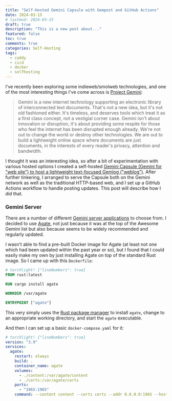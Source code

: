 ```yaml
---
title: "Self-Hosted Gemini Capsule with Gempost and GitHub Actions"
date: 2024-03-15
# lastmod: 2024-03-15
draft: true
description: "This is a new post about..."
featured: false
toc: true
comments: true
categories: Self-Hosting
tags:
  - caddy
  - cicd
  - docker
  - selfhosting
---
```

I've recently been exploring some indieweb/smolweb technologies, and one of the most interesting things I've come across is [Project Gemini](https://geminiprotocol.net/):

> Gemini is a new internet technology supporting an electronic library of interconnected text documents. That's not a new idea, but it's not old fashioned either. It's timeless, and deserves tools which treat it as a first class concept, not a vestigial corner case. Gemini isn't about innovation or disruption, it's about providing some respite for those who feel the internet has been disrupted enough already. We're not out to change the world or destroy other technologies. We are out to build a lightweight online space where documents are just documents, in the interests of every reader's privacy, attention and bandwidth.

I thought it was an interesting idea, so after a bit of experimentation with various hosted options I created a self-hosted [Gemini Capsule (Gemini for "web site") to host a lightweight text-focused Gemlog ("weblog")](https://capsule.jbowdre.lol/gemlog/2024-03-05-hello-gemini.gmi). After further tinkering, I arranged to serve the Capsule both on the Gemini network as well as the traditional HTTP-based web, and I set up a GitHub Actions workflow to handle posting updates. This post will describe how I did that.

### Gemini Server
There are a number of different [Gemini server applications](https://github.com/kr1sp1n/awesome-gemini?tab=readme-ov-file#servers) to choose from. I decided to use [Agate](https://github.com/mbrubeck/agate), not just because it was at the top of the Awesome Gemini list but also because seems to be widely recommended and regularly updated.

I wasn't able to find a pre-built Docker image for Agate (at least not one which had been updated within the past year or so), but I found that I could easily make my own by just installing Agate on top of the standard Rust image. So I came up with this `Dockerfile`:

```Dockerfile
# torchlight! {"lineNumbers": true}
FROM rust:latest

RUN cargo install agate

WORKDIR /var/agate

ENTRYPOINT ["agate"]
```

This very simply uses the [Rust package manager](https://doc.rust-lang.org/cargo/) to install `agate`, change to an appropriate working directory, and start the `agate` executable.

And then I can set up a basic `docker-compose.yaml` for it:

```yaml
# torchlight! {"lineNumbers": true}
version: "3.9"
services:
  agate:
    restart: always
    build: .
    container_name: agate
    volumes:
      - ./content:/var/agate/content
      - ./certs:/var/agate/certs
    ports:
      - "1965:1965"
    command: --content content --certs certs --addr 0.0.0.0:1965 --hostname capsule.jbowdre.lol --lang en-US
```




